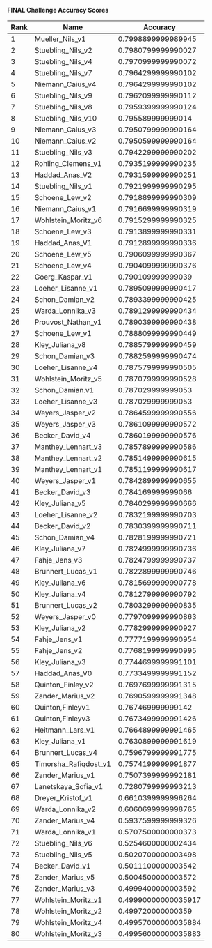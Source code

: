 **FINAL Challenge Accuracy Scores**



|Rank|Name|Accuracy|
|----|-----|---|
|1|Mueller_Nils_v1|0.7998899999989945|
|2|Stuebling_Nils_v2|0.7980799999990027|
|3|Stuebling_Nils_v4|0.7970999999990072|
|4|Stuebling_Nils_v7|0.7964299999990102|
|5|Niemann_Caius_v4|0.7964299999990102|
|6|Stuebling_Nils_v9|0.7962099999990112|
|7|Stuebling_Nils_v8|0.7959399999990124|
|8|Stuebling_Nils_v10|0.795589999999014|
|9|Niemann_Caius_v3|0.7950799999990164|
|10|Niemann_Caius_v2|0.7950599999990164|
|11|Stuebling_Nils_v3|0.7942299999990202|
|12|Rohling_Clemens_v1|0.7935199999990235|
|13|Haddad_Anas_V2|0.7931599999990251|
|14|Stuebling_Nils_v1|0.7921999999990295|
|15|Schoene_Lew_v2|0.7918899999990309|
|16|Niemann_Caius_v1|0.7916699999990319|
|17|Wohlstein_Moritz_v6|0.7915299999990325|
|18|Schoene_Lew_v3|0.7913899999990331|
|19|Haddad_Anas_V1|0.7912899999990336|
|20|Schoene_Lew_v5|0.7906099999990367|
|21|Schoene_Lew_v4|0.7904099999990376|
|22|Goerg_Kaspar_v1|0.790109999999039|
|23|Loeher_Lisanne_v1|0.7895099999990417|
|24|Schon_Damian_v2|0.7893399999990425|
|25|Warda_Lonnika_v3|0.7891299999990434|
|26|Prouvost_Nathan_v1|0.7890399999990438|
|27|Schoene_Lew_v1|0.7888099999990449|
|28|Kley_Juliana_v8|0.7885799999990459|
|29|Schon_Damian_v3|0.7882599999990474|
|30|Loeher_Lisanne_v4|0.7875799999990505|
|31|Wohlstein_Moritz_v5|0.7870799999990528|
|32|Schon_Damian.v1|0.787029999999053|
|33|Loeher_Lisanne_v3|0.787029999999053|
|34|Weyers_Jasper_v2|0.7864599999990556|
|35|Weyers_Jasper_v3|0.7861099999990572|
|36|Becker_David_v4|0.7860199999990576|
|37|Manthey_Lennart_v3|0.7857899999990586|
|38|Manthey_Lennart_v2|0.7851499999990615|
|39|Manthey_Lennart_v1|0.7851199999990617|
|40|Weyers_Jasper_v1|0.7842899999990655|
|41|Becker_David_v3|0.784169999999066|
|42|Kley_Juliana_v5|0.7840299999990666|
|43|Loeher_Lisanne_v2|0.7832199999990703|
|44|Becker_David_v2|0.7830399999990711|
|45|Schon_Damian_v4|0.7828199999990721|
|46|Kley_Juliana_v7|0.7824999999990736|
|47|Fahje_Jens_v3|0.7824799999990737|
|48|Brunnert_Lucas_v1|0.7822899999990746|
|49|Kley_Juliana_v6|0.7815699999990778|
|50|Kley_Juliana_v4|0.7812799999990792|
|51|Brunnert_Lucas_v2|0.7803299999990835|
|52|Weyers_Jasper_v0|0.7797099999990863|
|53|Kley_Juliana_v2|0.7782999999990927|
|54|Fahje_Jens_v1|0.7777199999990954|
|55|Fahje_Jens_v2|0.7768199999990995|
|56|Kley_Juliana_v3|0.7744699999991101|
|57|Haddad_Anas_V0|0.7733499999991152|
|58|Quinton_Finley_v2|0.7697699999991315|
|59|Zander_Marius_v2|0.7690599999991348|
|60|Quinton,Finleyv1|0.767469999999142|
|61|Quinton,Finleyv3|0.7673499999991426|
|62|Heitmann_Lars_v1|0.7664899999991465|
|63|Kley_Juliana_v1|0.7630899999991619|
|64|Brunnert_Lucas_v4|0.7596799999991775|
|65|Timorsha_Rafiqdost_v1|0.7574199999991877|
|66|Zander_Marius_v1|0.7507399999992181|
|67|Lanetskaya_Sofia_v1|0.7280799999993213|
|68|Dreyer_Kristof_v1|0.6610399999996264|
|69|Warda_Lonnika_v2|0.6060699999998765|
|70|Zander_Marius_v4|0.5937599999999326|
|71|Warda_Lonnika_v1|0.5707500000000373|
|72|Stuebling_Nils_v6|0.5254600000002434|
|73|Stuebling_Nils_v5|0.5020700000003498|
|74|Becker_David_v1|0.5011100000003542|
|75|Zander_Marius_v5|0.5004500000003572|
|76|Zander_Marius_v3|0.4999400000003592|
|77|Wohlstein_Moritz_v1|0.49990000000035917|
|78|Wohlstein_Moritz_v2|0.499720000000359|
|79|Wohlstein_Moritz_v4|0.49957000000035884|
|80|Wohlstein_Moritz_v3|0.49956000000035883|
